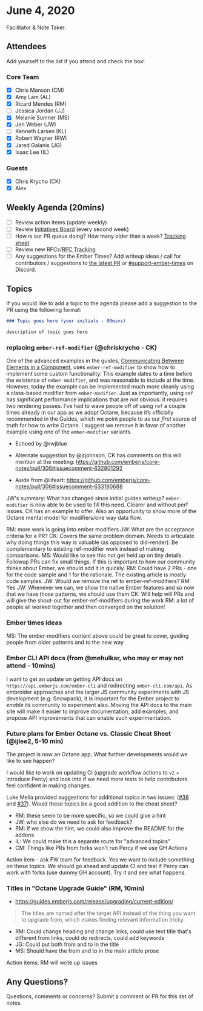 # June 4, 2020

Facilitator & Note Taker: 

## Attendees

Add yourself to the list if you attend and check the box!

### Core Team
- [x] Chris Manson (CM)
- [x] Amy Lam (AL)
- [x] Ricard Mendes (RM)
- [ ] Jessica Jordan (JJ)
- [x] Melanie Sumner (MS)
- [x] Jen Weber (JW)
- [ ] Kenneth Larsen (KL)
- [x] Robert Wagner (RW)
- [x] Jared Galanis (JG)
- [x] Isaac Lee (IL)

### Guests

- [x] Chris Krycho (CK)
- [x] Alex

## Weekly Agenda (20mins)

- [ ] Review action items (update weekly)
- [ ] Review [Initiatives Board](https://github.com/orgs/ember-learn/projects/33) (every second week)
- [ ] How is our PR queue doing? How many older than a week? [Tracking sheet](https://docs.google.com/spreadsheets/d/1sPyN9z9wZMpTNwqCfa6R9QSPZkIW4iQd-H4gZC7ILLk/edit#gid=2035777454)
- [ ] Review new RFCs/[RFC Tracking](https://github.com/emberjs/rfc-tracking)
- [ ] Any suggestions for the Ember Times? Add writeup ideas / call for contributors / suggestions to [the latest PR](https://github.com/ember-learn/ember-blog/pulls?q=is%3Aopen+is%3Apr+label%3A%22%F0%9F%97%9E+embertimes%22%20or%20#support-ember-times) or [#support-ember-times](https://discordapp.com/channels/480462759797063690/485450546887786506) on Discord.

## Topics

If you would like to add a topic to the agenda please add a suggestion to the PR using the following format:

```markdown
### Topic goes here (your initials - 00mins)

description of topic goes here
```

### replacing `ember-ref-modifier` (@chriskrycho  - CK)

One of the advanced examples in the guides, [Communicating Between Elements in
a Component][example], uses `ember-ref-modifier` to show how to implement some
custom functionality. This example dates to a time before the existence of
`ember-modifier`, and was reasonable to include at the time. However, today the
example can be implemented much more cleanly using a class-based modifier from
`ember-modifier`. Just as importantly, using `ref` has significant performance
implications that are *not* obvious: it requires two rendering passes. I’ve had
to wave people off of using `ref` a couple times already in our app as we adopt
Octane, because it’s officially recommended in the Guides, which we point people
to as our *first* source of truth for how to write Octane. I suggest we remove
it in favor of another example using one of the `ember-modifier` variants.

[example]: https://guides.emberjs.com/release/components/template-lifecycle-dom-and-modifiers/#toc_communicating-between-elements-in-a-component
- Echoed by @rwjblue

- Alternate suggestion by @jrjohnson, CK has comments on this will mention at the meeting: https://github.com/emberjs/core-notes/pull/306#issuecomment-632801292
- Aside from @lifeart: https://github.com/emberjs/core-notes/pull/306#issuecomment-633190688

JW's summary: What has changed since initial guides writeup? `ember-modifier` is now able to be used to fill this need. Clearer and without perf issues. CK has an example to offer. Also an opportunity to show more of the Octane mental model for modifiers/one way data flow.

RM: more work is going into ember modifiers
JW: What are the acceptance criteria for a PR?
CK: Covers the same problem domain. Needs to articulate why doing things this way is valuable (as opposed to did-render). Be complementary to existing ref-modifier work instead of making comparisons.
MS: Would like to see this not get held up on tiny details. Followup PRs can fix small things. If this is important to how our community thinks about Ember, we should add it in quickly.
RM: Could have 2 PRs - one for the code sample and 1 for the rationale. The existing article is mostly code samples.
JW: Would we remove the ref to ember-ref-modifiers?
RM: Yes
JW: Whenever we can, we show the native Ember features and so now that we have those patterns, we should use them
CK: Will help will PRs and will give the shout-out for ember-ref-modifiers during the work
RM: a lot of people all worked together and then converged on the solution!

### Ember times ideas
MS: The ember-modifiers content above could be great to cover, guiding people from older patterns and to the new way

### Ember CLI API docs (from @mehulkar, who may or may not attend - 10mins)

I want to get an update on getting API docs on `https://api.emberjs.com/ember-cli`
and redirecting `ember-cli.com/api`. As embroider approaches and the larger
JS community experiments with JS development (e.g. Snowpack), it is
important for the Ember project to _enable_ its community to experiment also.
Moving the API docs to the main site will make it easier to improve
documentation, add examples, and propose API improvements that can
enable such experimentation.

### Future plans for Ember Octane vs. Classic Cheat Sheet (@ijlee2, 5-10 min)

The project is now an Octane app. What further developments would we like to see happen?

I would like to work on updating CI (upgrade workflow actions to `v2` + introduce Percy) and look into if we need more tests to help contributors feel confident in making changes.

Luke Melia provided suggestions for additional topics in two issues: ([#36](https://github.com/ember-learn/ember-octane-vs-classic-cheat-sheet/issues/36) and [#37](https://github.com/ember-learn/ember-octane-vs-classic-cheat-sheet/issues/37)). Would these topics be a good addition to the cheat sheet?

- RM: these seem to be more specific, so we could give a hint
- JW: who else do we need to ask for feedback?
- RM: If we show the hint, we could also improve the README for the addons
- IL: We could make this a separate route for "advanced topics"
- CM: Things like PRs from forks won't run Percy if we use GH Actions

Action item - ask FW team for feedback. Yes we want to include something on these topics. We should go ahead and update CI and test if Percy can work with forks (use  dummy GH account). Try it and see what happens.

### Titles  in "Octane Upgrade Guide" (RM, 10min)
- https://guides.emberjs.com/release/upgrading/current-edition/
>  The titles are named after the target API instead of the thing you want to upgrade from, which makes finding relevant information tricky.

- RM: Could change heading and change links, could use text title that's different from links, could do redirects, could add keywords
- JG: Could put both from and to in the title
- MS: Should have the from and to in the main article prose

Action items: RM will write up issues

## Any Questions?
Questions, comments or concerns? Submit a comment or PR for this set of notes.
